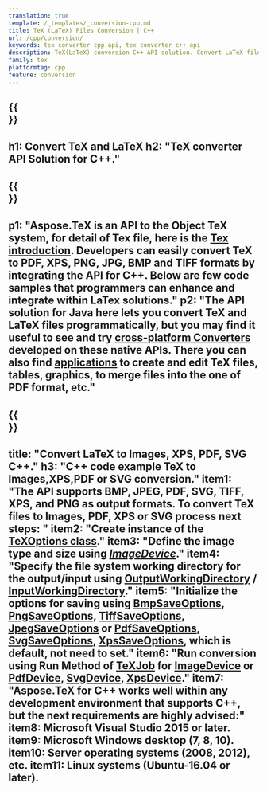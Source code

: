 ```yaml
---
translation: true
template: /_templates/_conversion-cpp.md
title: TeX (LaTeX) Files Conversion | C++
url: /cpp/conversion/
keywords: tex converter cpp api, tex converter c++ api
description: TeX(LaTeX) conversion C++ API solution. Convert LaTeX files to PDF, XPS and Images including PNG, JPEG, TIFF, BMP with few lines of C++ code.
family: tex
platformtag: cpp
feature: conversion
---
```


{{<section banner>}}
---
h1: Convert TeX and LaTeX 
h2: "TeX converter API Solution for C++."
---

{{<section overview>}}
---
p1: "Aspose.TeX is an API to the Object TeX system, for detail of Tex file, here is the [Tex introduction](https://docs.aspose.com/tex/cpp/what-is-tex/). Developers can easily convert TeX to PDF, XPS, PNG, JPG, BMP and TIFF formats by integrating the API for C++. Below are few code samples that programmers can enhance and integrate within LaTex solutions."
p2: "The API solution for Java here lets you convert TeX and LaTeX files programmatically, but you may find it useful to see and try [cross-platform Converters](https://products.aspose.app/tex/conversion) developed on these native APIs. There you can also find [applications](https://products.aspose.app/tex/applications) to create and edit TeX files, tables, graphics, to merge files into the one of PDF format, etc."
---

{{<section feature1>}}
---
title: "Convert LaTeX to Images, XPS, PDF, SVG C++."
h3: "C++ code example TeX to Images,XPS,PDF or SVG conversion."
item1: "The API supports BMP, JPEG, PDF, SVG, TIFF, XPS, and PNG as output formats. To convert TeX files to Images, PDF, XPS or SVG process next steps: "
item2: "Create instance of the [TeXOptions class](https://reference.aspose.com/tex/cpp/class/aspose.te_x.te_x_options)."
item3:  "Define the image type and size using [*ImageDevice*](https://reference.aspose.com/page/cpp/class/aspose.page.e_p_s.device.image_device)."
item4: "Specify the file system working directory for the output/input using [OutputWorkingDirectory](https://reference.aspose.com/tex/cpp/class/aspose.te_x.te_x_options#aa4f4ea6dab7db5ba1b40800495f16f63) / [InputWorkingDirectory](https://reference.aspose.com/tex/cpp/class/aspose.te_x.te_x_options#aa4f4ea6dab7db5ba1b40800495f16f63)."
item5: "Initialize the options for saving using [BmpSaveOptions](https://reference.aspose.com/tex/cpp/class/aspose.te_x.presentation.image.bmp_save_options), [PngSaveOptions](https://reference.aspose.com/tex/cpp/class/aspose.te_x.presentation.image.png_save_options), [TiffSaveOptions](https://reference.aspose.com/tex/cpp/class/aspose.te_x.presentation.image.tiff_save_options), [JpegSaveOptions](https://reference.aspose.com/tex/cpp/class/aspose.te_x.presentation.image.jpeg_save_options) or [PdfSaveOptions](https://reference.aspose.com/tex/cpp/class/aspose.te_x.presentation.pdf.pdf_save_options), [SvgSaveOptions](https://reference.aspose.com/tex/cpp/class/aspose.te_x.presentation.svg.svg_save_options), [XpsSaveOptions](https://reference.aspose.com/tex/cpp/class/aspose.te_x.presentation.xps.xps_save_options), which is default, not need to set."
item6: "Run conversion using Run Method of [TeXJob](https://reference.aspose.com/tex/cpp/class/aspose.te_x.te_x_job) for [ImageDevice](https://reference.aspose.com/tex/cpp/class/aspose.te_x.presentation.image.image_device) or [PdfDevice](https://reference.aspose.com/tex/cpp/class/aspose.te_x.presentation.pdf.pdf_device), [SvgDevice](https://reference.aspose.com/tex/cpp/class/aspose.te_x.presentation.svg.svg_device), [XpsDevice](https://reference.aspose.com/tex/cpp/class/aspose.te_x.presentation.xps.xps_device)."
item7: "Aspose.TeX for C++ works well within any development environment that supports C++, but the next requirements are highly advised:"
item8: Microsoft Visual Studio 2015 or later.
item9: Microsoft Windows desktop (7, 8, 10).
item10: Server operating systems (2008, 2012), etc.
item11: Linux systems (Ubuntu-16.04 or later).
---


